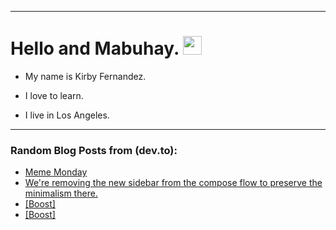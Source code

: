 
<img src="https://komarev.com/ghpvc/?username=kirbygit&style=flat-square&color=blue" alt=""/>

---
<h1>
  Hello and Mabuhay.
  <img src="https://media.giphy.com/media/hvRJCLFzcasrR4ia7z/giphy.gif" width="30px"/>
</h1>

- My name is Kirby Fernandez.

- I love to learn.

- I live in Los Angeles.

---

### Random Blog Posts from (dev.to):
<!-- BLOG-POST-LIST:START -->
- [Meme Monday](https://dev.to/ben/meme-monday-34k4)
- [We&#39;re removing the new sidebar from the compose flow to preserve the minimalism there.](https://dev.to/ben/were-removing-the-new-sidebar-from-the-compose-flow-to-preserve-the-minimalism-there-4ja5)
- [[Boost]](https://dev.to/ben/-11g9)
- [[Boost]](https://dev.to/ben/-48l3)
<!-- BLOG-POST-LIST:END -->
